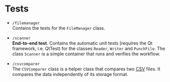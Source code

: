 # Tests

 - `/filemanager`    
        Contains the tests for the `FileManager` class.

 - `/scanner`    
        **End-to-end test**.
        Contains the automatic unit tests (requires the Qt framework, i.e. QtTest) for the classes `Reader`, `Writer` and `PunchFile`. The class `Scanner` is a simple container that runs and verifies the workflow.

 - `/csvcomparer`    
        The `CSVComparer` class is a helper class that compares two [CSV](https://en.wikipedia.org/wiki/Comma-separated_values "Comma-Separated Values (CSV)") files. It compares the data independently of its storage format.


